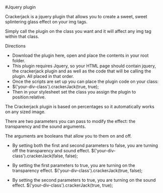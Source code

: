 #Jquery plugin

Crackerjack is a jquery plugin that allows you to create a sweet, sweet splintering glass effect on your img tags.

Simply call the plugin on the class you want and it will affect any img tag within that class.


Directions
* Download the plugin here, open and place the contents in your root folder.
* This plugin requires Jquery, so your HTML page should contain jquery, the crackerjack plugin and as well as the code that will be calling the plugin. All placed in that order.
* Once the scripts are set up you can place the plugin code on your class:
* $('your-div-class').crackerJack(true, true);
* Then in your stylesheet set the class you assign the plugin to position:relative.

The Crackerjack plugin is based on percentages so it automatically works on any sized image.

There are two parameters you can pass to modify the effect: the transparency and the sound arguments.

The arguments are booleans that allow you to them on and off.


* By setting both the first and second parameters to false, you are turning off the transparency and sound effect. $('your-div-class').crackerJack(false, false);

* By setting the first parameters to true, you are turning on the transparency effect. $('your-div-class').crackerJack(true, false);

* By setting the second parameters to true, you are turning on the sound effect. $('your-div-class').crackerJack(true, true);
